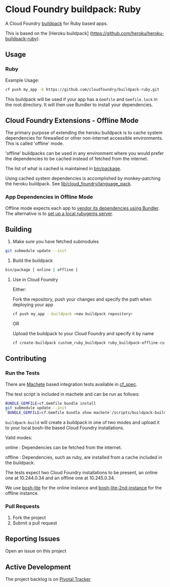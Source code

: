 # Cloud Foundry buildpack: Ruby

A Cloud Foundry [buildpack](http://docs.cloudfoundry.org/buildpacks/) for Ruby based apps.

This is based on the [Heroku buildpack] (https://github.com/heroku/heroku-buildpack-ruby).

## Usage

### Ruby

Example Usage:

```bash
cf push my_app -b https://github.com/cloudfoundry/buildpack-ruby.git
```

This buildpack will be used if your app has a `Gemfile` and `Gemfile.lock` in the root directory. It will then use Bundler to install your dependencies. 

## Cloud Foundry Extensions - Offline Mode

The primary purpose of extending the heroku buildpack is to cache system dependencies for firewalled or other non-internet accessible environments. This is called 'offline' mode.

'offline' buildpacks can be used in any environment where you would prefer the dependencies to be cached instead of fetched from the internet.
 
The list of what is cached is maintained in [bin/package](bin/package).
 
Using cached system dependencies is accomplished by monkey-patching the heroku buildpack. See [lib/cloud_foundry/language_pack](lib/cloud_foundry/language_pack).

### App Dependencies in Offline Mode
Offline mode expects each app to [vendor its dependencies using Bundler](http://bundler.io/v1.1/bundle_package.html). The alternative is to [set up a local rubygems server](http://guides.rubygems.org/run-your-own-gem-server).

## Building

1. Make sure you have fetched submodules

  ```bash
  git submodule update --init
  ```

1. Build the buildpack
    
  ```bash
  bin/package [ online | offline ]
  ```
    
1. Use in Cloud Foundry

    Either:
    
    Fork the repository, push your changes and specify the path when deploying your app
    ```bash
    cf push my_app --buildpack <new buildpack repository>
    ```
    
    OR
    
    Upload the buildpack to your Cloud Foundry and specify it by name
    
    ```bash
    cf create-buildpack custom_ruby_buildpack ruby_buildpack-offline-custom.zip 1
    ```

## Contributing

### Run the Tests

There are [Machete](https://github.com/pivotal-cf-experimental/machete) based integration tests available in [cf_spec](cf_spec).

The test script is included in machete and can be run as follows:

```bash
BUNDLE_GEMFILE=cf.Gemfile bundle install
git submodule update --init
`BUNDLE_GEMFILE=cf.Gemfile bundle show machete`/scripts/buildpack-build [mode]
```

`buildpack-build` will create a buildpack in one of two modes and upload it to your local bosh-lite based Cloud Foundry installations.

Valid modes:

online : Dependencies can be fetched from the internet.

offline : Dependencies, such as ruby, are installed from a cache included in the buildpack.

The tests expect two Cloud Foundry installations to be present, an online one at 10.244.0.34 and an offline one at 10.245.0.34.

We use [bosh-lite](https://github.com/cloudfoundry/bosh-lite) for the online instance and [bosh-lite-2nd-instance](https://github.com/cf-buildpacks/bosh-lite-2nd-instance) for the offline instance.

### Pull Requests

1. Fork the project
1. Submit a pull request

## Reporting Issues

Open an issue on this project

## Active Development

The project backlog is on [Pivotal Tracker](https://www.pivotaltracker.com/projects/1042066)
